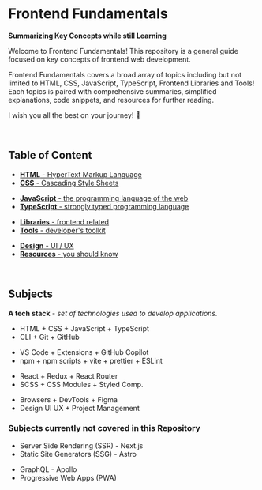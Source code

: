 # Frontend Fundamentals

**Summarizing Key Concepts while still Learning**

Welcome to Frontend Fundamentals! This repository is a general guide focused on key concepts of frontend web development.

Frontend Fundamentals covers a broad array of topics including but not limited to HTML, CSS, JavaScript, TypeScript, Frontend Libraries and Tools! Each topics is paired with comprehensive summaries, simplified explanations, code snippets, and resources for further reading.

I wish you all the best on your journey! 🙌

<br>

## Table of Content

- [**HTML** - HyperText Markup Language](./1-html/README.md)
- [**CSS** - Cascading Style Sheets](./2-css/README.md)

<div></div>

- [**JavaScript** - the programming language of the web](./3-js/README.md)
- [**TypeScript** - strongly typed programming language](./4-ts/README.md)

<div></div>

- [**Libraries** - frontend related](./5-libraries/README.md)
- [**Tools** - developer's toolkit](./6-tools/README.md)

<div></div>

- [**Design** - UI / UX](./7-design/README.md)
- [**Resources** - you should know](./6-tools/resources.md)

<br>

## Subjects

**A tech stack** - _set of technologies used to develop applications._

<div></div>

- HTML + CSS + JavaScript + TypeScript
- CLI + Git + GitHub

<div></div>

- VS Code + Extensions + GitHub Copilot
- npm + npm scripts + vite + prettier + ESLint

<div></div>

- React + Redux + React Router
- SCSS + CSS Modules + Styled Comp.

<div></div>

- Browsers + DevTools + Figma
- Design UI UX + Project Management

<div></div>

### Subjects currently not covered in this Repository

- Server Side Rendering (SSR) - Next.js
- Static Site Generators (SSG) - Astro

<div></div>

- GraphQL - Apollo
- Progressive Web Apps (PWA)

<div></div>

<br>

